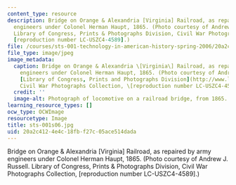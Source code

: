 ```yaml
---
content_type: resource
description: Bridge on Orange & Alexandria [Virginia] Railroad, as repaired by army
  engineers under Colonel Herman Haupt, 1865. (Photo courtesy of Andrew J. Russell.
  Library of Congress, Prints & Photographs Division, Civil War Photographs Collection,
  [reproduction number LC-USZC4-4589].)
file: /courses/sts-001-technology-in-american-history-spring-2006/20a2c4124e4c18fbf27c05ace514dada_sts-001s06.jpg
file_type: image/jpeg
image_metadata:
  caption: Bridge on Orange & Alexandria \[Virginia\] Railroad, as repaired by army
    engineers under Colonel Herman Haupt, 1865. (Photo courtesy of Andrew J. Russell.
    [Library of Congress, Prints and Photographs Division](http://www.loc.gov/rr/print/pphome.html),
    Civil War Photographs Collection, \[reproduction number LC-USZC4-4589\].)
  credit: ''
  image-alt: Photograph of locomotive on a railroad bridge, from 1865.
learning_resource_types: []
ocw_type: OCWImage
resourcetype: Image
title: sts-001s06.jpg
uid: 20a2c412-4e4c-18fb-f27c-05ace514dada
---
```

Bridge on Orange & Alexandria [Virginia] Railroad, as repaired by army engineers under Colonel Herman Haupt, 1865. (Photo courtesy of Andrew J. Russell. Library of Congress, Prints & Photographs Division, Civil War Photographs Collection, [reproduction number LC-USZC4-4589].)

